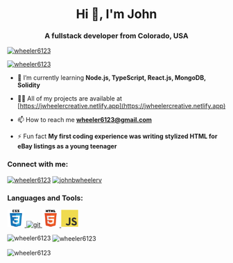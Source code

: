 <h1 align="center">Hi 👋, I'm John</h1>
<h3 align="center">A fullstack developer from Colorado, USA</h3>

<p align="left"> <a href="https://github.com/ryo-ma/github-profile-trophy"><img src="https://github-profile-trophy.vercel.app/?username=wheeler6123" alt="wheeler6123" /></a> </p>

<p align="left"> <a href="https://twitter.com/wheeler6123" target="blank"><img src="https://img.shields.io/twitter/follow/wheeler6123?logo=twitter&style=for-the-badge" alt="wheeler6123" /></a> </p>

- 🌱 I’m currently learning **Node.js, TypeScript, React.js, MongoDB, Solidity**

- 👨‍💻 All of my projects are available at [https://jwheelercreative.netlify.app](https://jwheelercreative.netlify.app)

- 📫 How to reach me **wheeler6123@gmail.com**

- ⚡ Fun fact **My first coding experience was writing stylized HTML for eBay listings as a young teenager**

<h3 align="left">Connect with me:</h3>
<p align="left">
<a href="https://twitter.com/wheeler6123" target="blank"><img align="center" src="https://raw.githubusercontent.com/rahuldkjain/github-profile-readme-generator/master/src/images/icons/Social/twitter.svg" alt="wheeler6123" height="30" width="40" /></a>
<a href="https://linkedin.com/in/johnbwheelerv" target="blank"><img align="center" src="https://raw.githubusercontent.com/rahuldkjain/github-profile-readme-generator/master/src/images/icons/Social/linked-in-alt.svg" alt="johnbwheelerv" height="30" width="40" /></a>
</p>

<h3 align="left">Languages and Tools:</h3>
<p align="left"> <a href="https://www.w3schools.com/css/" target="_blank" rel="noreferrer"> <img src="https://raw.githubusercontent.com/devicons/devicon/master/icons/css3/css3-original-wordmark.svg" alt="css3" width="40" height="40"/> </a> <a href="https://git-scm.com/" target="_blank" rel="noreferrer"> <img src="https://www.vectorlogo.zone/logos/git-scm/git-scm-icon.svg" alt="git" width="40" height="40"/> </a> <a href="https://www.w3.org/html/" target="_blank" rel="noreferrer"> <img src="https://raw.githubusercontent.com/devicons/devicon/master/icons/html5/html5-original-wordmark.svg" alt="html5" width="40" height="40"/> </a> <a href="https://developer.mozilla.org/en-US/docs/Web/JavaScript" target="_blank" rel="noreferrer"> <img src="https://raw.githubusercontent.com/devicons/devicon/master/icons/javascript/javascript-original.svg" alt="javascript" width="40" height="40"/> </a> </p>

<p><img align="left" src="https://github-readme-stats.vercel.app/api/top-langs?username=wheeler6123&show_icons=true&locale=en&layout=compact" alt="wheeler6123" /></p>

<p>&nbsp;<img align="center" src="https://github-readme-stats.vercel.app/api?username=wheeler6123&show_icons=true&locale=en" alt="wheeler6123" /></p>

<p><img align="center" src="https://github-readme-streak-stats.herokuapp.com/?user=wheeler6123&" alt="wheeler6123" /></p>

